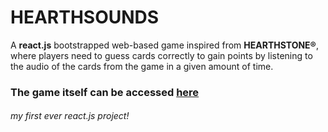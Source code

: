 # HEARTHSOUNDS

A **react.js** bootstrapped web-based game inspired from **HEARTHSTONE®**, where players need to guess cards correctly to gain points by listening to the audio of the cards from the game in a given amount of time.

### The game itself can be accessed [here](http://stevebezalel.com/hearthsounds)

###### my first ever react.js project!